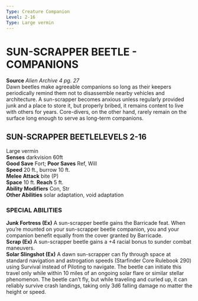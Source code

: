 ```yaml
---
Type: Creature Companion
Level: 2-16
Type: Large vermin  
---
```

# SUN-SCRAPPER BEETLE - COMPANIONS

**Source** _Alien Archive 4 pg. 27_  
Dawn beetles make agreeable companions so long as their keepers periodically remind them not to disassemble nearby vehicles and architecture. A sun-scrapper becomes anxious unless regularly provided junk and a place to store it, but properly bribed, it remains content to live with others for years. Core-divers, on the other hand, rarely remain on the surface long enough to serve as long-term companions.

## SUN-SCRAPPER BEETLELEVELS 2-16

Large vermin  
**Senses** darkvision 60ft  
**Good Save** Fort; **Poor Saves** Ref, Will  
**Speed** 20 ft., burrow 10 ft.  
**Melee Attack** bite (P)  
**Space** 10 ft. **Reach** 5 ft.  
**Ability Modifiers** Con, Str  
**Other Abilities** solar adaptation, void adaptation  

### SPECIAL ABILITIES

**Junk Fortress (Ex)** A sun-scrapper beetle gains the Barricade feat. When you’re mounted on your sun-scrapper beetle companion, you and your companion benefit equally from the cover granted by Barricade.  
**Scrap (Ex)** A sun-scrapper beetle gains a +4 racial bonus to sunder combat maneuvers.  
**Solar Slingshot (Ex)** A dawn sun-scrapper can fly through space at standard navigation and astrogation speeds (Starfinder Core Rulebook 290) using Survival instead of Piloting to navigate. The beetle can initiate this travel only while within 10 miles of an ongoing solar flare or similar stellar phenomenon. The beetle can’t fly, but while traveling and curled up, it can reliably survive crash landings, taking only 3d6 falling damage no matter the height or speed.

